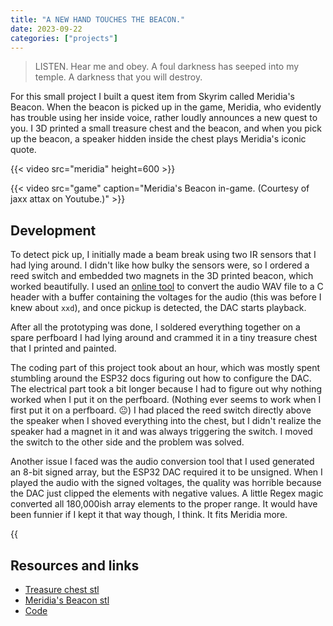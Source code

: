 ```yaml
---
title: "A NEW HAND TOUCHES THE BEACON."
date: 2023-09-22
categories: ["projects"]
---
```


> LISTEN. Hear me and obey. A foul darkness has seeped into my temple. A darkness that you will destroy.

For this small project I built a quest item from Skyrim called Meridia's Beacon. When the beacon is picked up in the game, Meridia, who evidently has trouble using her inside voice, rather loudly announces a new quest to you. I 3D printed a small treasure chest and the beacon, and when you pick up the beacon, a speaker hidden inside the chest plays Meridia's iconic quote.

{{< video src="meridia"  height=600 >}}

{{< video src="game" caption="Meridia's Beacon in-game. (Courtesy of jaxx attax on Youtube.)" >}}

## Development
To detect pick up, I initially made a beam break using two IR sensors that I had lying around. I didn't like how bulky the sensors were, so I ordered a reed switch and embedded two magnets in the 3D printed beacon, which worked beautifully. I used an [online tool](https://bitluni.net/wp-content/uploads/2018/01/Audio2Header.html) to convert the audio WAV file to a C header with a buffer containing the voltages for the audio (this was before I knew about `xxd`), and once pickup is detected, the DAC starts playback.

After all the prototyping was done, I soldered everything together on a spare perfboard I had lying around and crammed it in a tiny treasure chest that I printed and painted.

The coding part of this project took about an hour, which was mostly spent stumbling around the ESP32 docs figuring out how to configure the DAC. The electrical part took a bit longer because I had to figure out why nothing worked when I put it on the perfboard. (Nothing ever seems to work when I first put it on a perfboard. 😐) I had placed the reed switch directly above the speaker when I shoved everything into the chest, but I didn't realize the speaker had a magnet in it and was always triggering the switch. I moved the switch to the other side and the problem was solved.

Another issue I faced was the audio conversion tool that I used generated an 8-bit signed array, but the ESP32 DAC required it to be unsigned. When I played the audio with the signed voltages, the quality was horrible because the DAC just clipped the elements with negative values. A little Regex magic converted all 180,000ish array elements to the proper range. It would have been funnier if I kept it that way though, I think. It fits Meridia more.

{{<audio src="/posts/projects/meridia/audio-before-negative-fix.mp3" caption="Audio before fixing the array. Headphone users beware.">}}

## Resources and links
- [Treasure chest stl](https://www.thingiverse.com/thing:4634679)
- [Meridia's Beacon stl](https://www.thingiverse.com/thing:3239363)
- [Code](https://github.com/garado/tinyprojects/tree/main/meridia)
